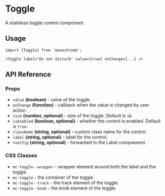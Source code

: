 # Toggle

A stateless toggle control component.

## Usage

    import {Toggle} from 'monochrome';

    <Toggle label="Do not disturb" value={true} onChange={...} />

## API Reference

### Props

* `value` **(boolean)** - value of the toggle.
* `onChange` **(function)** - callback when the value is changed by user action.
* `size` **(number, optional)** - size of the toggle. Default is `18`.
* `isEnabled` **(boolean, optional)** - whether the control is enabled. Default is `true`.
* `className` **(string, optional)** - custom class name for the control.
* `label` **(string, optional)** - label for the control.
* `tooltip` **(string, optional)** - forwarded to the Label compoenent.


### CSS Classes

* `mc-toggle--wrapper` - wrapper element around both the label and the toggle.
* `mc-toggle` - the container of the toggle.
* `mc-toggle--track` - the track element of the toggle.
* `mc-toggle--knob` - the knob element of the toggle.
